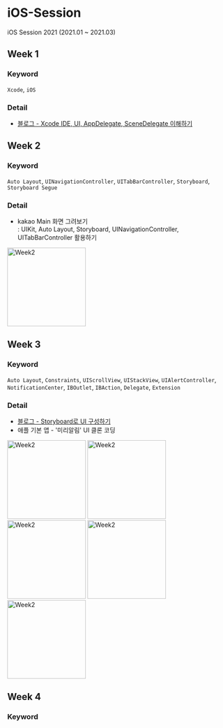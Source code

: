 # iOS-Session
iOS Session 2021 (2021.01 ~ 2021.03)


## Week 1
### Keyword
`Xcode`, `iOS`
### Detail
- [블로그 - Xcode IDE, UI, AppDelegate, SceneDelegate 이해하기](https://velog.io/@eunjiha/iOS-Xcode-IDE-%EC%9D%B4%ED%95%B4%ED%95%98%EA%B8%B0)

## Week 2
### Keyword
`Auto Layout`, `UINavigationController`, `UITabBarController`, `Storyboard`, `Storyboard Segue`

### Detail
- kakao Main 화면 그려보기 <br>
: UIKit, Auto Layout, Storyboard, UINavigationController, UITabBarController 활용하기

<img width="180" alt="Week2" src="https://user-images.githubusercontent.com/43839938/156965247-6d60c4f2-5305-42ef-b4fa-2459425cf1a4.png">

## Week 3
### Keyword
`Auto Layout`, `Constraints`, `UIScrollView`, `UIStackView`, `UIAlertController`, `NotificationCenter`, `IBOutlet`, `IBAction`, `Delegate`, `Extension`

### Detail
- [블로그 - Storyboard로 UI 구성하기](https://velog.io/@eunjiha/Storyboard%EB%A1%9C-UI-%EA%B5%AC%EC%84%B1%ED%95%98%EA%B8%B0) <br>
- 애플 기본 앱 - '미리알림' UI 클론 코딩

<p float="left">
  <img width="180" alt="Week2" src="https://user-images.githubusercontent.com/43839938/156966505-053d82ba-32f8-410b-88d6-e319e4b29df6.png">
  <img width="180" alt="Week2" src="https://user-images.githubusercontent.com/43839938/156967057-12ae5d83-39ab-44e5-9f0e-a884d7b1120b.png">
  <img width="180" alt="Week2" src="https://user-images.githubusercontent.com/43839938/156967017-eca36ea1-ed51-49fb-a5d3-954e390b87b3.png">
  <img width="180" alt="Week2" src="https://user-images.githubusercontent.com/43839938/156967098-5be6439b-accb-4a6e-b1dd-4880276752c2.png">
  <img width="180" alt="Week2" src="https://user-images.githubusercontent.com/43839938/156967116-2d381fcc-d649-405b-8b64-8f1412c5c2fc.png">
</p>

## Week 4
### Keyword
